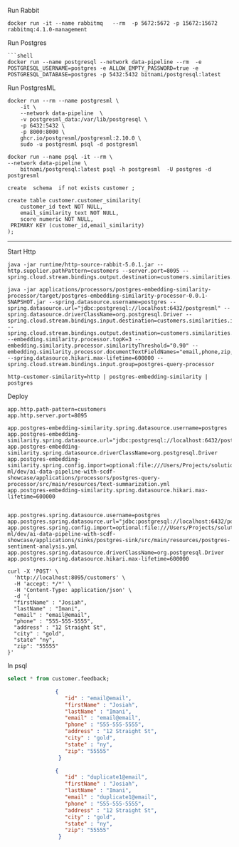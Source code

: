 Run Rabbit

```shell
docker run -it --name rabbitmq   --rm  -p 5672:5672 -p 15672:15672  rabbitmq:4.1.0-management 
```


Run Postgres

```shell
```shell
docker run --name postgresql --network data-pipeline --rm  -e POSTGRESQL_USERNAME=postgres -e ALLOW_EMPTY_PASSWORD=true -e POSTGRESQL_DATABASE=postgres -p 5432:5432 bitnami/postgresql:latest 
```

Run PostgresML

```shell
docker run --rm --name postgresml \
    -it \
    --network data-pipeline  \
    -v postgresml_data:/var/lib/postgresql \
    -p 6432:5432 \
    -p 8000:8000 \
    ghcr.io/postgresml/postgresml:2.10.0 \
    sudo -u postgresml psql -d postgresml
```


```shell
docker run --name psql -it --rm \
--network data-pipeline \
    bitnami/postgresql:latest psql -h postgresml  -U postgres -d postgresml
```


```shell
create  schema  if not exists customer ;

create table customer.customer_similarity(
    customer_id text NOT NULL,
    email_similarity text NOT NULL,
    score numeric NOT NULL,
 PRIMARY KEY (customer_id,email_similarity)
);
```

---------------------------


Start Http


```shell
java -jar runtime/http-source-rabbit-5.0.1.jar --http.supplier.pathPattern=customers --server.port=8095 --spring.cloud.stream.bindings.output.destination=customers.similarities.input
```


```shell
java -jar applications/processors/postgres-embedding-similarity-processor/target/postgres-embedding-similarity-processor-0.0.1-SNAPSHOT.jar --spring.datasource.username=postgres --spring.datasource.url="jdbc:postgresql://localhost:6432/postgresml" --spring.datasource.driverClassName=org.postgresql.Driver --spring.cloud.stream.bindings.input.destination=customers.similarities.input --spring.cloud.stream.bindings.output.destination=customers.similarities.output --embedding.similarity.processor.topK=3 --embedding.similarity.processor.similarityThreshold="0.90" --embedding.similarity.processor.documentTextFieldNames="email,phone,zip,state,city,address,lastName,firstName" --spring.datasource.hikari.max-lifetime=600000 --spring.cloud.stream.bindings.input.group=postgres-query-processor
```

```shell
http-customer-similarity=http | postgres-embedding-similarity | postgres
```


Deploy

```properties
app.http.path-pattern=customers
app.http.server.port=8095

app.postgres-embedding-similarity.spring.datasource.username=postgres
app.postgres-embedding-similarity.spring.datasource.url="jdbc:postgresql://localhost:6432/postgresml"
app.postgres-embedding-similarity.spring.datasource.driverClassName=org.postgresql.Driver
app.postgres-embedding-similarity.spring.config.import=optional:file:///Users/Projects/solutions/ai-ml/dev/ai-data-pipeline-with-scdf-showcase/applications/processors/postgres-query-processor/src/main/resources/text-summarization.yml
app.postgres-embedding-similarity.spring.datasource.hikari.max-lifetime=600000


app.postgres.spring.datasource.username=postgres
app.postgres.spring.datasource.url="jdbc:postgresql://localhost:6432/postgresml"
app.postgres.spring.config.import=optional:file:///Users/Projects/solutions/ai-ml/dev/ai-data-pipeline-with-scdf-showcase/applications/sinks/postgres-sink/src/main/resources/postgres-sentiment-analysis.yml
app.postgres.spring.datasource.driverClassName=org.postgresql.Driver
app.postgres.spring.datasource.hikari.max-lifetime=600000
```


```shell
curl -X 'POST' \
  'http://localhost:8095/customers' \
  -H 'accept: */*' \
  -H 'Content-Type: application/json' \
  -d '{
  "firstName" : "Josiah",
  "lastName" : "Imani",
  "email" : "email@email",
  "phone" : "555-555-5555",
  "address" : "12 Straight St",
  "city" : "gold",
  "state" "ny",
  "zip": "55555"
}'
```


In psql

```sql
select * from customer.feedback;

```


```json
               {
                  "id" : "email@email",
                  "firstName" : "Josiah",
                  "lastName" : "Imani",
                  "email" : "email@email",
                  "phone" : "555-555-5555",
                  "address" : "12 Straight St",
                  "city" : "gold",
                  "state" : "ny",
                  "zip": "55555"
                }
```

```json
               {
                  "id" : "duplicate1@email",
                  "firstName" : "Josiah",
                  "lastName" : "Imani",
                  "email" : "duplicate1@email",
                  "phone" : "555-555-5555",
                  "address" : "12 Straight St",
                  "city" : "gold",
                  "state" : "ny",
                  "zip": "55555"
                }
```